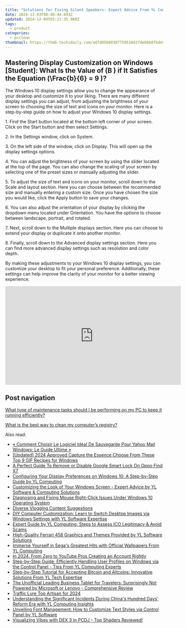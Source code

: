 ```yaml
---
title: "Solutions for Fixing Silent Speakers: Expert Advice From YL Computing"
date: 2024-12-03T00:48:44.693Z
updated: 2024-12-09T03:11:35.980Z
tags:
  - product
categories:
  - pcclean
thumbnail: https://thmb.techidaily.com/ad7d05b0030775951042fde08b0fbde9a0ebb4cf05f0435bf5618af5d7b42ae3.jpg
---
```


## Mastering Display Customization on Windows [Student]: What Is the Value of \(B \) if It Satisfies the Equation \(\Frac{b}{6} = 9 \)?

The Windows 10 display settings allow you to change the appearance of your desktop and customize it to your liking. There are many different display settings you can adjust, from adjusting the brightness of your screen to choosing the size of text and icons on your monitor. Here is a step-by-step guide on how to adjust your Windows 10 display settings. 

1\. Find the Start button located at the bottom left corner of your screen. Click on the Start button and then select Settings.

2\. In the Settings window, click on System.

3\. On the left side of the window, click on Display. This will open up the display settings options. 

4\. You can adjust the brightness of your screen by using the slider located at the top of the page. You can also change the scaling of your screen by selecting one of the preset sizes or manually adjusting the slider.

5\. To adjust the size of text and icons on your monitor, scroll down to the Scale and layout section. Here you can choose between the recommended size and manually entering a custom size. Once you have chosen the size you would like, click the Apply button to save your changes.

6\. You can also adjust the orientation of your display by clicking the dropdown menu located under Orientation. You have the options to choose between landscape, portrait, and rotated.

7\. Next, scroll down to the Multiple displays section. Here you can choose to extend your display or duplicate it onto another monitor.

8\. Finally, scroll down to the Advanced display settings section. Here you can find more advanced display settings such as resolution and color depth. 

By making these adjustments to your Windows 10 display settings, you can customize your desktop to fit your personal preference. Additionally, these settings can help improve the clarity of your monitor for a better viewing experience.

<!-- affiliate ads begin -->
<iframe width="560" height="315" src="https://www.youtube.com/embed/LlVkEwpjKKo?si=hXi-mchMaJvbnIzM" title="YouTube video player" frameborder="0" allow="accelerometer; autoplay; clipboard-write; encrypted-media; gyroscope; picture-in-picture; web-share" referrerpolicy="strict-origin-when-cross-origin" allowfullscreen></iframe>
<!-- affiliate ads end -->

## Post navigation

[What type of maintenance tasks should I be performing on my PC to keep it running efficiently?](https://tools.techidaily.com/pcclean/products/)

[What is the best way to clean my computer’s registry?](https://tools.techidaily.com/pcclean/products/)

<ins class="adsbygoogle"
     style="display:block"
     data-ad-format="autorelaxed"
     data-ad-client="ca-pub-7571918770474297"
     data-ad-slot="1223367746"></ins>

<ins class="adsbygoogle"
     style="display:block"
     data-ad-client="ca-pub-7571918770474297"
     data-ad-slot="8358498916"
     data-ad-format="auto"
     data-full-width-responsive="true"></ins>

<span class="atpl-alsoreadstyle">Also read:</span>
<div><ul>
<li><a href="https://solve-manuals.techidaily.com/comment-choisir-le-logiciel-ideal-de-sauvegarde-pour-yahoo-mail-windows-le-guide-ultime/"><u>« Comment Choisir Le Logiciel Idéal De Sauvegarde Pour Yahoo Mail Windows: Le Guide Ultime »</u></a></li>
<li><a href="https://remote-screen-capture.techidaily.com/updated-2024-approved-capture-the-essence-choose-from-these-top-9-gif-recipes-for-windows/"><u>[Updated] 2024 Approved Capture the Essence Choose From These Top 9 GIF Recipes for Windows</u></a></li>
<li><a href="https://android-unlock.techidaily.com/a-perfect-guide-to-remove-or-disable-google-smart-lock-on-oppo-find-x7-by-drfone-android/"><u>A Perfect Guide To Remove or Disable Google Smart Lock On Oppo Find X7</u></a></li>
<li><a href="https://discover-amazing.techidaily.com/configuring-your-display-preferences-on-windows-10-a-step-by-step-guide-by-yl-computing/"><u>Configuring Your Display Preferences on Windows 10: A Step-by-Step Guide by YL Computing</u></a></li>
<li><a href="https://discover-amazing.techidaily.com/customizing-the-look-of-your-windows-screen-expert-advice-by-yl-software-and-computing-solutions/"><u>Customizing the Look of Your Windows Screen - Expert Advice by YL Software & Computing Solutions</u></a></li>
<li><a href="https://win-howtos.techidaily.com/diagnosing-and-fixing-mouse-right-click-issues-under-windows-10-operating-system/"><u>Diagnosing and Fixing Mouse Right-Click Issues Under Windows 10 Operating System</u></a></li>
<li><a href="https://youtube-clips.techidaily.com/diverse-vlogging-content-suggestions/"><u>Diverse Vlogging Content Suggestions</u></a></li>
<li><a href="https://discover-exclusive.techidaily.com/diy-computer-customization-learn-to-switch-desktop-images-via-windows-settings-with-yl-software-expertise/"><u>DIY Computer Customization: Learn to Switch Desktop Images via Windows Settings with YL Software Expertise</u></a></li>
<li><a href="https://win-latest.techidaily.com/expert-guide-by-yl-computing-steps-to-assess-ico-legitimacy-and-avoid-scams/"><u>Expert Guide by YL Computing: Steps to Assess ICO Legitimacy & Avoid Scams</u></a></li>
<li><a href="https://discover-amazing.techidaily.com/high-quality-ferrari-458-graphics-and-themes-provided-by-yl-software-solutions/"><u>High-Quality Ferrari 458 Graphics and Themes Provided by YL Software Solutions</u></a></li>
<li><a href="https://discover-amazing.techidaily.com/immerse-yourself-in-segas-greatest-hits-with-official-wallpapers-from-yl-computing/"><u>Immerse Yourself in Sega's Greatest Hits with Official Wallpapers From YL Computing</u></a></li>
<li><a href="https://youtube-data.techidaily.com/24-from-zero-to-youtube-pros-creating-an-account-rightly/"><u>In 2024, From Zero to YouTube Pros Creating an Account Rightly</u></a></li>
<li><a href="https://discover-amazing.techidaily.com/step-by-step-guide-efficiently-handling-user-profiles-on-windows-via-the-control-panel-tips-from-yl-computing-experts/"><u>Step-by-Step Guide: Efficiently Handling User Profiles on Windows via the Control Panel - Tips From YL Computing Experts</u></a></li>
<li><a href="https://discover-amazing.techidaily.com/step-by-step-tutorial-for-accepting-bitcoin-and-altcoins-innovative-solutions-from-yl-tech-expertise/"><u>Step-by-Step Tutorial for Accepting Bitcoin and Altcoins: Innovative Solutions From YL Tech Expertise</u></a></li>
<li><a href="https://hardware-tips.techidaily.com/the-unofficial-leading-business-tablet-for-travelers-surprisingly-not-powered-by-microsoft-or-lenovo-comprehensive-review/"><u>The Unofficial Leading Business Tablet for Travelers: Surprisingly Not Powered by Microsoft or Lenovo - Comprehensive Review</u></a></li>
<li><a href="https://fox-cloud.techidaily.com/traffic-lure-top-artisan-for-2024/"><u>Traffic Lure Top Artisan for 2024</u></a></li>
<li><a href="https://discover-amazing.techidaily.com/understanding-the-significant-incidents-during-chinas-hundred-days-reform-era-with-yl-computing-insights/"><u>Understanding the Significant Incidents During China's Hundred Days' Reform Era with YL Computing Insights</u></a></li>
<li><a href="https://discover-amazing.techidaily.com/unveiling-font-management-how-to-customize-text-styles-via-control-panel-by-yl-software/"><u>Unveiling Font Management: How to Customize Text Styles via Control Panel by YL Software</u></a></li>
<li><a href="https://discover-amazing.techidaily.com/visualizing-vibes-with-dex-3-in-pcdj-top-shaders-reviewed/"><u>Visualizing Vibes with DEX 3 in PCDJ - Top Shaders Reviewed!</u></a></li>
</ul></div>

